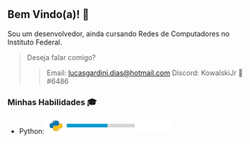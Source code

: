 ## Bem Vindo(a)! :wave:

Sou um desenvolvedor, ainda cursando Redes de Computadores no Instituto Federal.

> Deseja falar comigo?
>> Email: [lucasgardini.dias@hotmail.com](mailto:lucasgardini.dias@hotmail.com)
>> Discord: KowalskiJr 🐧#6486

### Minhas Habilidades :mortar_board:
- Python: <img src="./images/python.png" width="256" height="32">
